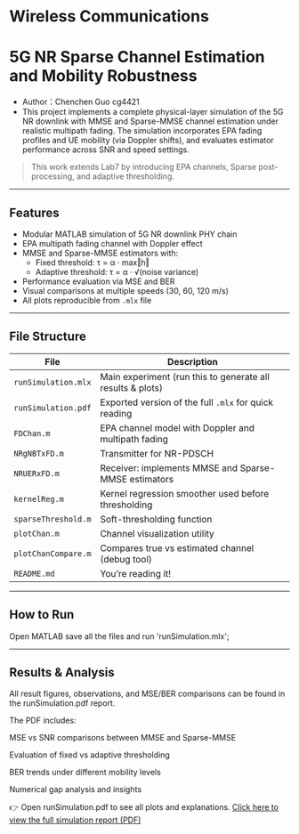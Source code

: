# Wireless Communications

#  5G NR Sparse Channel Estimation and Mobility Robustness
-  Author：Chenchen Guo    cg4421
- This project implements a complete physical-layer simulation of the 5G NR downlink with MMSE and Sparse-MMSE channel estimation under realistic multipath fading. The simulation incorporates EPA fading profiles and UE mobility (via Doppler shifts), and evaluates estimator performance across SNR and speed settings.

> This work extends Lab7 by introducing EPA channels, Sparse post-processing, and adaptive thresholding.

---

## Features

- Modular MATLAB simulation of 5G NR downlink PHY chain
- EPA multipath fading channel with Doppler effect
- MMSE and Sparse-MMSE estimators with:
  - Fixed threshold: τ = α · max‖h‖
  - Adaptive threshold: τ = α · √(noise variance)
- Performance evaluation via MSE and BER
- Visual comparisons at multiple speeds (30, 60, 120 m/s)
- All plots reproducible from `.mlx` file

---

## File Structure

| File | Description |
|------|-------------|
| `runSimulation.mlx` | Main experiment (run this to generate all results & plots) |
| `runSimulation.pdf` | Exported version of the full `.mlx` for quick reading |
| `FDChan.m` | EPA channel model with Doppler and multipath fading |
| `NRgNBTxFD.m` | Transmitter for NR-PDSCH |
| `NRUERxFD.m` | Receiver: implements MMSE and Sparse-MMSE estimators |
| `kernelReg.m` | Kernel regression smoother used before thresholding |
| `sparseThreshold.m` | Soft-thresholding function |
| `plotChan.m` | Channel visualization utility |
| `plotChanCompare.m` | Compares true vs estimated channel (debug tool) |
| `README.md` | You’re reading it! |

---

## How to Run

Open MATLAB save all the files and run 'runSimulation.mlx';


---

## Results & Analysis
All result figures, observations, and MSE/BER comparisons can be found in the runSimulation.pdf report.

The PDF includes:

MSE vs SNR comparisons between MMSE and Sparse-MMSE

Evaluation of fixed vs adaptive thresholding

BER trends under different mobility levels

Numerical gap analysis and insights

👉 Open runSimulation.pdf to see all plots and explanations.
[Click here to view the full simulation report (PDF)](./runSimulation.pdf)
